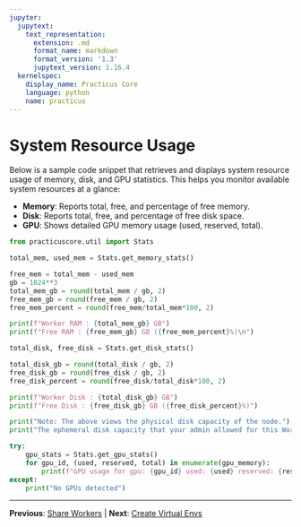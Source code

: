```yaml
---
jupyter:
  jupytext:
    text_representation:
      extension: .md
      format_name: markdown
      format_version: '1.3'
      jupytext_version: 1.16.4
  kernelspec:
    display_name: Practicus Core
    language: python
    name: practicus
---
```


# System Resource Usage

Below is a sample code snippet that retrieves and displays system resource usage of memory, disk, and GPU statistics. This helps you monitor available system resources at a glance:

- **Memory**: Reports total, free, and percentage of free memory.
- **Disk**: Reports total, free, and percentage of free disk space.
- **GPU**: Shows detailed GPU memory usage (used, reserved, total).

```python
from practicuscore.util import Stats

total_mem, used_mem = Stats.get_memory_stats()

free_mem = total_mem - used_mem
gb = 1024**3
total_mem_gb = round(total_mem / gb, 2)
free_mem_gb = round(free_mem / gb, 2)
free_mem_percent = round(free_mem/total_mem*100, 2)

print(f"Worker RAM : {total_mem_gb} GB")
print(f"Free RAM : {free_mem_gb} GB ({free_mem_percent}%)\n")

total_disk, free_disk = Stats.get_disk_stats()

total_disk_gb = round(total_disk / gb, 2)
free_disk_gb = round(free_disk / gb, 2)
free_disk_percent = round(free_disk/total_disk*100, 2)

print(f"Worker Disk : {total_disk_gb} GB")
print(f"Free Disk : {free_disk_gb} GB ({free_disk_percent}%)")

print("Note: The above views the physical disk capacity of the node.")
print("The ephemeral disk capacity that your admin allowed for this Worker can be lower.\n")

try:
    gpu_stats = Stats.get_gpu_stats()
    for gpu_id, (used, reserved, total) in enumerate(gpu_memory):
        print(f"GPU usage for gpu: {gpu_id} used: {used} reserved: {reserved} total: {total}")                        
except:
    print("No GPUs detected")
```


---

**Previous**: [Share Workers](share-workers.md) | **Next**: [Create Virtual Envs](create-virtual-envs.md)
